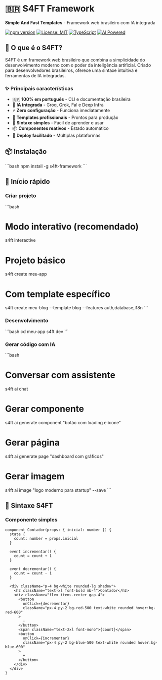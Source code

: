 # 🇧🇷 S4FT Framework

**Simple And Fast Templates** - Framework web brasileiro com IA integrada

[![npm version](https://badge.fury.io/js/s4ft-framework.svg)](https://badge.fury.io/js/s4ft-framework)
[![License: MIT](https://img.shields.io/badge/License-MIT-yellow.svg)](https://opensource.org/licenses/MIT)
[![TypeScript](https://img.shields.io/badge/TypeScript-007ACC?logo=typescript&logoColor=white)](https://typescriptlang.org)
[![AI Powered](https://img.shields.io/badge/AI-Powered-purple)](https://s4ft.dev)

## 🚀 O que é o S4FT?

S4FT é um framework web brasileiro que combina a simplicidade do desenvolvimento moderno com o poder da inteligência artificial. Criado para desenvolvedores brasileiros, oferece uma sintaxe intuitiva e ferramentas de IA integradas.

### ✨ Principais características

- 🇧🇷 **100% em português** - CLI e documentação brasileira
- 🤖 **IA integrada** - Groq, Grok, Fal e Deep Infra
- ⚡ **Zero configuração** - Funciona imediatamente
- 🎨 **Templates profissionais** - Prontos para produção
- 🔧 **Sintaxe simples** - Fácil de aprender e usar
- 📦 **Componentes reativos** - Estado automático
- 🚀 **Deploy facilitado** - Múltiplas plataformas

## 📦 Instalação

\`\`\`bash
npm install -g s4ft-framework
\`\`\`

## 🎯 Início rápido

### Criar projeto

\`\`\`bash
# Modo interativo (recomendado)
s4ft interactive

# Projeto básico
s4ft create meu-app

# Com template específico
s4ft create meu-blog --template blog --features auth,database,i18n
\`\`\`

### Desenvolvimento

\`\`\`bash
cd meu-app
s4ft dev
\`\`\`

### Gerar código com IA

\`\`\`bash
# Conversar com assistente
s4ft ai chat

# Gerar componente
s4ft ai generate component "botão com loading e ícone"

# Gerar página
s4ft ai generate page "dashboard com gráficos"

# Gerar imagem
s4ft ai image "logo moderno para startup" --save
\`\`\`

## 🎨 Sintaxe S4FT

### Componente simples

```s4ft
component Contador(props: { inicial: number }) {
  state {
    count: number = props.inicial
  }
  
  event incrementar() {
    count = count + 1
  }
  
  event decrementar() {
    count = count - 1
  }
  
  <div className="p-4 bg-white rounded-lg shadow">
    <h2 className="text-xl font-bold mb-4">Contador</h2>
    <div className="flex items-center gap-4">
      <button 
        onClick={decrementar}
        className="px-4 py-2 bg-red-500 text-white rounded hover:bg-red-600"
      >
        -
      </button>
      <span className="text-2xl font-mono">{count}</span>
      <button 
        onClick={incrementar}
        className="px-4 py-2 bg-blue-500 text-white rounded hover:bg-blue-600"
      >
        +
      </button>
    </div>
  </div>
}
